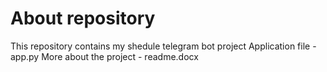 # About repository 
This repository contains my shedule telegram bot project
Application file - app.py
More about the project - readme.docx


